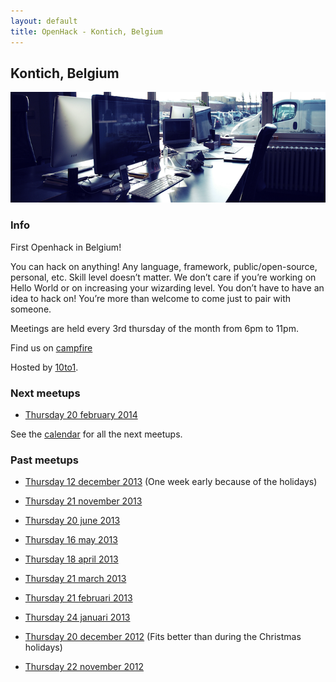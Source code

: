 ```yaml
---
layout: default
title: OpenHack - Kontich, Belgium
---
```


## Kontich, Belgium

![Photo of your meetup or city!](/kontich/10to1.png)

### Info

First Openhack in Belgium!

You can hack on anything! Any language, framework, public/open-source, personal, etc.
Skill level doesn’t matter. We don’t care if you’re working on Hello World or on increasing your wizarding level.
You don’t have to have an idea to hack on! You’re more than welcome to come just to pair with someone.

Meetings are held every 3rd thursday of the month from 6pm to 11pm.

Find us on [campfire](https://10to1.campfirenow.com/981ce)

Hosted by [10to1](http://10to1.be).

### Next meetups

- [Thursday 20 february 2014](https://plus.google.com/events/cl4v62prp56k22l70d660efrcvg?authkey=CIHq1fCFh6K4Rg)

See the [calendar](https://www.google.com/calendar/embed?src=74bgcbj8qtbqkcdj8iggp5grdc%40group.calendar.google.com&ctz=Europe/Brussels) for all the next meetups.

### Past meetups

- [Thursday 12 december 2013](https://plus.google.com/events/ckuuuh73g22rnn9li0eptb3ueg8) (One week early because of the holidays)

- [Thursday 21 november 2013](https://plus.google.com/events/cunj4ep8gskbj4ee3cof9ipuubg)

- [Thursday 20 june 2013](https://plus.google.com/events/cokhr0ks7a11te86kodgud9g9ho)

- [Thursday 16 may 2013](https://plus.google.com/events/c337t17sasffoo9j77buopsaua4)

- [Thursday 18 april 2013](https://plus.google.com/events/c3kg1ho23bvmr78k2td4eou1348)

- [Thursday 21 march 2013](https://plus.google.com/events/celpj2hjjgnpj8dpb49gbbbd2o0)

- [Thursday 21 februari 2013](https://plus.google.com/events/cpvqhk3n9pb7089au7h4euqdgd0)

- [Thursday 24 januari 2013](https://plus.google.com/events/c9a0i60j1o70as08fiq06v7qk40)

- [Thursday 20 december 2012](https://plus.google.com/events/cq1og1l7tr2u94u3vk2v6jf9v8c) (Fits better than during the Christmas holidays)

- [Thursday 22 november 2012](https://plus.google.com/events/canss1e1g916ov33rttg1btqrpc)
